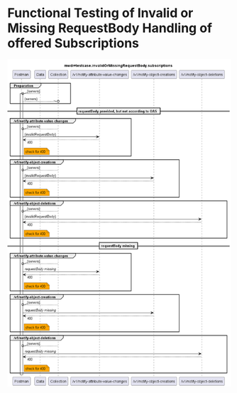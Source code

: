 # Functional Testing of Invalid or Missing RequestBody Handling of offered Subscriptions  

![Overview](./mwdi+diagram.invalidOrMissingRequestBody.subscriptions.png)  

